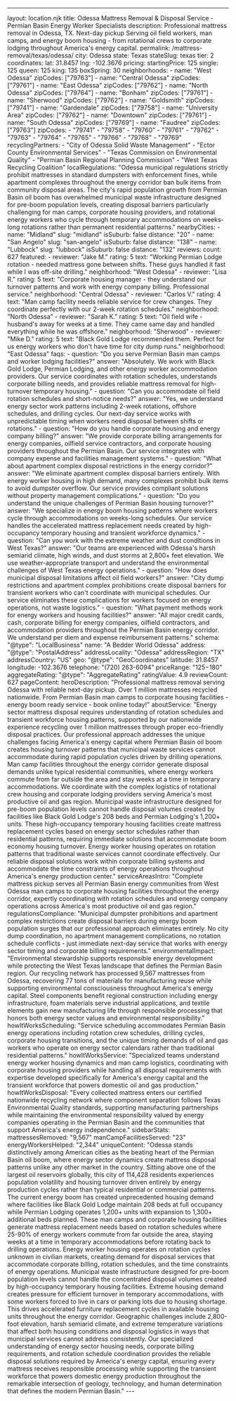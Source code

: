 ---
layout: location.njk
title: Odessa Mattress Removal & Disposal Service - Permian Basin Energy Worker Specialists
description: Professional mattress removal in Odessa, TX. Next-day pickup Serving oil field workers, man camps, and energy boom housing - from rotational crews to corporate lodging throughout America's energy capital.
permalink: /mattress-removal/texas/odessa/
city: Odessa state: Texas stateSlug: texas tier: 2 coordinates: lat: 31.8457 lng: -102.3676 pricing: startingPrice: 125 single: 125 queen: 125 king: 135 boxSpring: 30 neighborhoods: - name: "West Odessa" zipCodes: ["79763"] - name: "Central Odessa" zipCodes: ["79761"] - name: "East Odessa" zipCodes: ["79762"] - name: "North Odessa" zipCodes: ["79764"] - name: "Bonham" zipCodes: ["79761"] - name: "Sherwood" zipCodes: ["79762"] - name: "Goldsmith" zipCodes: ["79741"] - name: "Gardendale" zipCodes: ["79758"] - name: "University Area" zipCodes: ["79762"] - name: "Downtown" zipCodes: ["79761"] - name: "South Odessa" zipCodes: ["79769"] - name: "Faudree" zipCodes: ["79763"] zipCodes: - "79741" - "79758" - "79760" - "79761" - "79762" - "79763" - "79764" - "79765" - "79766" - "79768" - "79769" recyclingPartners: - "City of Odessa Solid Waste Management" - "Ector County Environmental Services" - "Texas Commission on Environmental Quality" - "Permian Basin Regional Planning Commission" - "West Texas Recycling Coalition" localRegulations: "Odessa municipal regulations strictly prohibit mattresses in standard dumpsters with enforcement fines, while apartment complexes throughout the energy corridor ban bulk items from community disposal areas. The city's rapid population growth from Permian Basin oil boom has overwhelmed municipal waste infrastructure designed for pre-boom population levels, creating disposal barriers particularly challenging for man camps, corporate housing providers, and rotational energy workers who cycle through temporary accommodations on weeks-long rotations rather than permanent residential patterns." nearbyCities: - name: "Midland" slug: "midland" isSuburb: false distance: "20" - name: "San Angelo" slug: "san-angelo" isSuburb: false distance: "138" - name: "Lubbock" slug: "lubbock" isSuburb: false distance: "132" reviews: count: 627 featured: - reviewer: "Jake M." rating: 5 text: "Working Permian Lodge rotation - needed mattress gone between shifts. These guys handled it fast while I was off-site drilling." neighborhood: "West Odessa" - reviewer: "Lisa R." rating: 5 text: "Corporate housing manager - they understand our turnover patterns and work with energy company billing. Professional service." neighborhood: "Central Odessa" - reviewer: "Carlos V." rating: 4 text: "Man camp facility needs reliable service for crew changes. They coordinate perfectly with our 2-week rotation schedules." neighborhood: "North Odessa" - reviewer: "Sarah K." rating: 5 text: "Oil field wife - husband's away for weeks at a time. They came same day and handled everything while he was offshore." neighborhood: "Sherwood" - reviewer: "Mike D." rating: 5 text: "Black Gold Lodge recommended them. Perfect for us energy workers who don't have time for city dump runs." neighborhood: "East Odessa" faqs: - question: "Do you serve Permian Basin man camps and worker lodging facilities?" answer: "Absolutely. We work with Black Gold Lodge, Permian Lodging, and other energy worker accommodation providers. Our service coordinates with rotation schedules, understands corporate billing needs, and provides reliable mattress removal for high-turnover temporary housing." - question: "Can you accommodate oil field rotation schedules and short-notice needs?" answer: "Yes, we understand energy sector work patterns including 2-week rotations, offshore schedules, and drilling cycles. Our next-day service works with unpredictable timing when workers need disposal between shifts or rotations." - question: "How do you handle corporate housing and energy company billing?" answer: "We provide corporate billing arrangements for energy companies, oilfield service contractors, and corporate housing providers throughout the Permian Basin. Our service integrates with company expense and facilities management systems." - question: "What about apartment complex disposal restrictions in the energy corridor?" answer: "We eliminate apartment complex disposal barriers entirely. With energy worker housing in high demand, many complexes prohibit bulk items to avoid dumpster overflow. Our service provides compliant solutions without property management complications." - question: "Do you understand the unique challenges of Permian Basin housing turnover?" answer: "We specialize in energy boom housing patterns where workers cycle through accommodations on weeks-long schedules. Our service handles the accelerated mattress replacement needs created by high-occupancy temporary housing and transient workforce dynamics." - question: "Can you work with the extreme weather and dust conditions in West Texas?" answer: "Our teams are experienced with Odessa's harsh semiarid climate, high winds, and dust storms at 2,800+ feet elevation. We use weather-appropriate transport and understand the environmental challenges of West Texas energy operations." - question: "How does municipal disposal limitations affect oil field workers?" answer: "City dump restrictions and apartment complex prohibitions create disposal barriers for transient workers who can't coordinate with municipal schedules. Our service eliminates these complications for workers focused on energy operations, not waste logistics." - question: "What payment methods work for energy workers and housing facilities?" answer: "All major credit cards, cash, corporate billing for energy companies, oilfield contractors, and accommodation providers throughout the Permian Basin energy corridor. We understand per diem and expense reimbursement patterns." schema: "@type": "LocalBusiness" name: "A Bedder World Odessa" address: "@type": "PostalAddress" addressLocality: "Odessa" addressRegion: "TX" addressCountry: "US" geo: "@type": "GeoCoordinates" latitude: 31.8457 longitude: -102.3676 telephone: "(720) 263-6094" priceRange: "$125-$180" aggregateRating: "@type": "AggregateRating" ratingValue: 4.9 reviewCount: 627 pageContent: heroDescription: "Professional mattress removal serving Odessa with reliable next-day pickup. Over 1 million mattresses recycled nationwide. From Permian Basin man camps to corporate housing facilities - energy boom ready service - book online today!" aboutService: "Energy sector mattress disposal requires understanding of rotation schedules and transient workforce housing patterns, supported by our nationwide experience recycling over 1 million mattresses through proper eco-friendly disposal practices. Our professional approach addresses the unique challenges facing America's energy capital where Permian Basin oil boom creates housing turnover patterns that municipal waste services cannot accommodate during rapid population cycles driven by drilling operations. Man camp facilities throughout the energy corridor generate disposal demands unlike typical residential communities, where energy workers commute from far outside the area and stay weeks at a time in temporary accommodations. We coordinate with the complex logistics of rotational crew housing and corporate lodging providers serving America's most productive oil and gas region. Municipal waste infrastructure designed for pre-boom population levels cannot handle disposal volumes created by facilities like Black Gold Lodge's 208 beds and Permian Lodging's 1,200+ units. These high-occupancy temporary housing facilities create mattress replacement cycles based on energy sector schedules rather than residential patterns, requiring immediate solutions that accommodate boom economy housing turnover. Energy worker housing operates on rotation patterns that traditional waste services cannot coordinate effectively. Our reliable disposal solutions work within corporate billing systems and accommodate the time constraints of energy operations throughout America's energy production center." serviceAreasIntro: "Complete mattress pickup serves all Permian Basin energy communities from West Odessa man camps to corporate housing facilities throughout the energy corridor, expertly coordinating with rotation schedules and energy company operations across America's most productive oil and gas region." regulationsCompliance: "Municipal dumpster prohibitions and apartment complex restrictions create disposal barriers during energy boom population surges that our professional approach eliminates entirely. No city dump coordination, no apartment management complications, no rotation schedule conflicts - just immediate next-day service that works with energy sector timing and corporate billing requirements." environmentalImpact: "Environmental stewardship supports responsible energy development while protecting the West Texas landscape that defines the Permian Basin region. Our recycling network has processed 9,567 mattresses from Odessa, recovering 77 tons of materials for manufacturing reuse while supporting environmental consciousness throughout America's energy capital. Steel components benefit regional construction including energy infrastructure, foam materials serve industrial applications, and textile elements gain new manufacturing life through responsible processing that honors both energy sector values and environmental responsibility." howItWorksScheduling: "Service scheduling accommodates Permian Basin energy operations including rotation crew schedules, drilling cycles, corporate housing transitions, and the unique timing demands of oil and gas workers who operate on energy sector calendars rather than traditional residential patterns." howItWorksService: "Specialized teams understand energy worker housing dynamics and man camp logistics, coordinating with corporate housing providers while handling all disposal requirements with expertise developed specifically for America's energy capital and the transient workforce that powers domestic oil and gas production." howItWorksDisposal: "Every collected mattress enters our certified nationwide recycling network where component separation follows Texas Environmental Quality standards, supporting manufacturing partnerships while maintaining the environmental responsibility valued by energy companies operating in the Permian Basin and the communities that support America's energy independence." sidebarStats: mattressesRemoved: "9,567" manCampFacilitiesServed: "23" energyWorkersHelped: "2,344" uniqueContent: "Odessa stands distinctively among American cities as the beating heart of the Permian Basin oil boom, where energy sector dynamics create mattress disposal patterns unlike any other market in the country. Sitting above one of the largest oil reservoirs globally, this city of 114,428 residents experiences population volatility and housing turnover driven entirely by energy production cycles rather than typical residential or commercial patterns. The current energy boom has created unprecedented housing demand where facilities like Black Gold Lodge maintain 208 beds at full occupancy while Permian Lodging operates 1,200+ units with expansion to 1,300+ additional beds planned. These man camps and corporate housing facilities generate mattress replacement needs based on rotation schedules where 25-90% of energy workers commute from far outside the area, staying weeks at a time in temporary accommodations before rotating back to drilling operations. Energy worker housing operates on rotation cycles unknown in civilian markets, creating demand for disposal services that accommodate corporate billing, rotation schedules, and the time constraints of energy operations. Municipal waste infrastructure designed for pre-boom population levels cannot handle the concentrated disposal volumes created by high-occupancy temporary housing facilities. Extreme housing demand creates pressure for efficient turnover in temporary accommodations, with some workers forced to live in cars or parking lots due to housing shortage. This drives accelerated furniture replacement cycles in available housing units throughout the energy corridor. Geographic challenges include 2,800-foot elevation, harsh semiarid climate, and extreme temperature variations that affect both housing conditions and disposal logistics in ways that municipal services cannot address consistently. Our specialized understanding of energy sector housing needs, corporate billing requirements, and rotation schedule coordination provides the reliable disposal solutions required by America's energy capital, ensuring every mattress receives responsible processing while supporting the transient workforce that powers domestic energy production throughout the remarkable intersection of geology, technology, and human determination that defines the modern Permian Basin." ---
